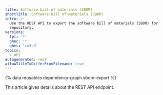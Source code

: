 ```yaml
---
title: Software bill of materials (SBOM)
shortTitle: Software bill of materials (SBOM)
intro: >-
  Use the REST API to export the software bill of materials (SBOM) for a
  repository.
versions:
  fpt: '*'
  ghec: '*'
  ghes: '>=3.9'
topics:
  - API
autogenerated: rest
allowTitleToDifferFromFilename: true
---
```

{% data reusables.dependency-graph.sbom-export %}

This article gives details about the REST API endpoint.

<!-- Content after this section is automatically generated -->
